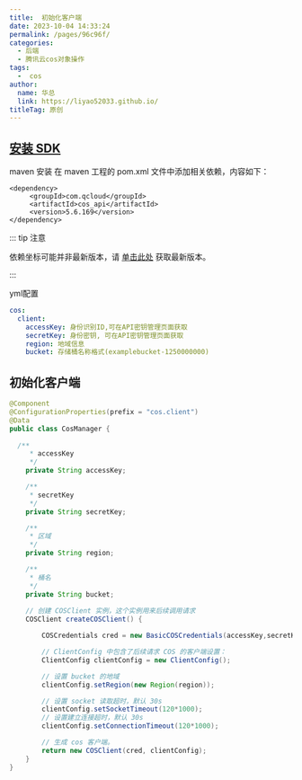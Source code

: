 ```yaml
---
title:  初始化客户端
date: 2023-10-04 14:33:24
permalink: /pages/96c96f/
categories:
  - 后端
  - 腾讯云cos对象操作
tags:
  -  cos
author: 
  name: 华总
  link: https://liyao52033.github.io/
titleTag: 原创
---
```

## [安装 SDK](https://cloud.tencent.com/document/product/436/10199)

maven 安装 在 maven 工程的 pom.xml 文件中添加相关依赖，内容如下：

```shell
<dependency>
     <groupId>com.qcloud</groupId>
     <artifactId>cos_api</artifactId>
     <version>5.6.169</version>
</dependency>
```

::: tip 注意

 依赖坐标可能并非最新版本，请 [单击此处](https://mvnrepository.com/artifact/com.qcloud/cos_api) 获取最新版本。

:::

yml配置

```yml
cos:
  client:
    accessKey: 身份识别ID,可在API密钥管理页面获取  
    secretKey: 身份密钥, 可在API密钥管理页面获取
    region: 地域信息
    bucket: 存储桶名称格式(examplebucket-1250000000)
```

## 初始化客户端

```java
@Component
@ConfigurationProperties(prefix = "cos.client")
@Data
public class CosManager {
  
  /**
     * accessKey
     */
    private String accessKey;

    /**
     * secretKey
     */
    private String secretKey;

    /**
     * 区域
     */
    private String region;

    /**
     * 桶名
     */
    private String bucket;
  
    // 创建 COSClient 实例，这个实例用来后续调用请求
    COSClient createCOSClient() {

        COSCredentials cred = new BasicCOSCredentials(accessKey,secretKey);

        // ClientConfig 中包含了后续请求 COS 的客户端设置：
        ClientConfig clientConfig = new ClientConfig();

        // 设置 bucket 的地域
        clientConfig.setRegion(new Region(region));

        // 设置 socket 读取超时，默认 30s
        clientConfig.setSocketTimeout(120*1000);
        // 设置建立连接超时，默认 30s
        clientConfig.setConnectionTimeout(120*1000);

        // 生成 cos 客户端。
        return new COSClient(cred, clientConfig);
    }
}
```

